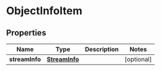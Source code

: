 
# ObjectInfoItem

## Properties
Name | Type | Description | Notes
------------ | ------------- | ------------- | -------------
**streamInfo** | [**StreamInfo**](StreamInfo.md) |  |  [optional]



